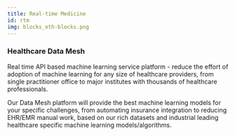 ```yaml
---
title: Real-time Medicine
id: rtm
img: blocks_eth-blocks.png
---
```


### Healthcare Data Mesh

Real time API based machine learning service platform - reduce the effort of adoption of machine learning for any size of healthcare providers, from single practitioner office to major institutes with thousands of healthcare professionals. 

Our Data Mesh platform will provide the best machine learning models for your specific challenges, from automating insurance integration to reducing EHR/EMR manual work, based on our rich datasets and industrial leading healthcare specific machine learning models/algorithms.